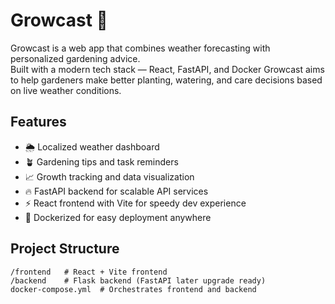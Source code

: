 # Growcast 🌱

Growcast is a web app that combines weather forecasting with personalized gardening advice.  
Built with a modern tech stack — React, FastAPI, and Docker
Growcast aims to help gardeners make better planting, watering, and care decisions based on live weather conditions.

## Features

- 🌦️ Localized weather dashboard
- 🪴 Gardening tips and task reminders
- 📈 Growth tracking and data visualization
- 🔥 FastAPI backend for scalable API services
- ⚡ React frontend with Vite for speedy dev experience
- 🐳 Dockerized for easy deployment anywhere

## Project Structure

```plaintext
/frontend   # React + Vite frontend
/backend    # Flask backend (FastAPI later upgrade ready)
docker-compose.yml  # Orchestrates frontend and backend